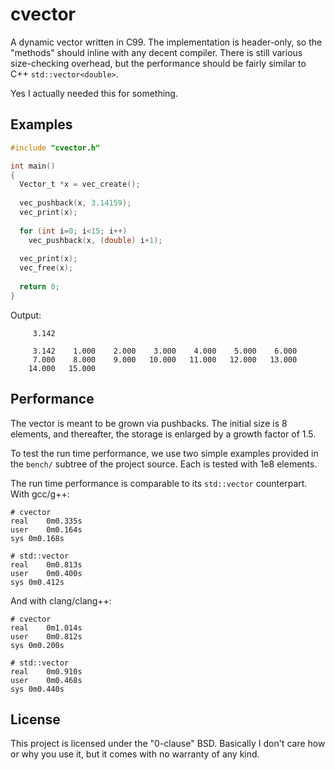 # cvector

A dynamic vector written in C99.  The implementation is header-only, so the "methods" should inline with any decent compiler.  There is still various size-checking overhead, but the performance should be fairly similar to C++ `std::vector<double>`.

Yes I actually needed this for something.



## Examples

```c
#include "cvector.h"

int main()
{
  Vector_t *x = vec_create();
  
  vec_pushback(x, 3.14159);
  vec_print(x);
  
  for (int i=0; i<15; i++)
    vec_pushback(x, (double) i+1);
  
  vec_print(x);
  vec_free(x);
  
  return 0;
}
```

Output:

```
     3.142 

     3.142    1.000    2.000    3.000    4.000    5.000    6.000 
     7.000    8.000    9.000   10.000   11.000   12.000   13.000 
    14.000   15.000 
```



## Performance

The vector is meant to be grown via pushbacks.  The initial size is 8 elements, and thereafter, the storage is enlarged by a growth factor of 1.5.

To test the run time performance, we use two simple examples provided in the `bench/` subtree of the project source.  Each is tested with 1e8 elements.

The run time performance is comparable to its `std::vector` counterpart.  With gcc/g++:

```
# cvector
real	0m0.335s
user	0m0.164s
sys	0m0.168s

# std::vector
real	0m0.813s
user	0m0.400s
sys	0m0.412s
```


And with clang/clang++:

```
# cvector
real	0m1.014s
user	0m0.812s
sys	0m0.200s

# std::vector
real	0m0.910s
user	0m0.468s
sys	0m0.440s
```



## License

This project is licensed under the "0-clause" BSD.  Basically I don't care how or why you use it, but it comes with no warranty of any kind.
